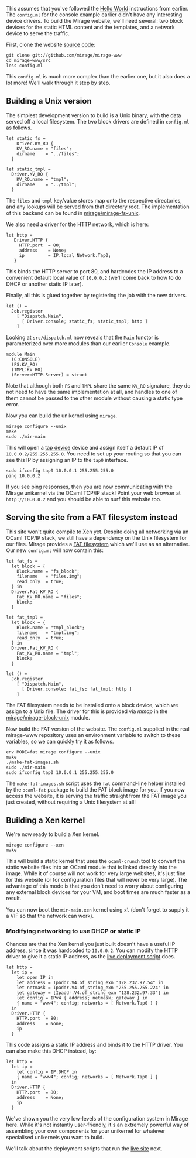 This assumes that you've followed the [Hello World](/wiki/hello-world) instructions from earlier.
The `config.ml` for the console example earlier didn't have any interesting device drivers.  To build the Mirage website, we'll need several: two block devices for the static HTML content and the templates, and a network device to serve the traffic.

First, clone the website [source code](https://github.com/mirage/mirage-www):

```
git clone git://github.com/mirage/mirage-www
cd mirage-www/src
less config.ml
```

This `config.ml` is much more complex than the earlier one, but it also does a lot more!  We'll walk through it step by step.

## Building a Unix version

The simplest development version to build is a Unix binary, with the data
served off a local filesystem.  The two block drivers are defined in `config.ml` as follows.

```
let static_fs =
    Driver.KV_RO {
    KV_RO.name = "files";
    dirname    = "../files";
  }

let static_tmpl =
  Driver.KV_RO {
    KV_RO.name = "tmpl";
    dirname    = "../tmpl";
  }
```

The `files` and `tmpl` key/value stores map onto the respective directories,
and any lookups will be served from that directory root.  The implementation of
this backend can be found in
[mirage/mirage-fs-unix](https://github.com/mirage/mirage-fs-unix).

We also need a driver for the HTTP network, which is here:

```
let http =
   Driver.HTTP {
     HTTP.port  = 80;
     address    = None;
     ip         = IP.local Network.Tap0;
   }
```

This binds the HTTP server to port 80, and hardcodes the IP address to a
convenient default local value of `10.0.0.2` (we'll come back to how to do
DHCP or another static IP later).

Finally, all this is glued together by registering the job with the new
drivers.

```
let () =
  Job.register
    [ "Dispatch.Main",
      [ Driver.console; static_fs; static_tmpl; http ]
    ]
``` 

Looking at `src/dispatch.ml` now reveals that the `Main` functor is parameterized over more modules than our earlier `Console` example.

```
module Main
  (C:CONSOLE)
  (FS:KV_RO)
  (TMPL:KV_RO)
  (Server:HTTP.Server) = struct
```

Note that although both `FS` and `TMPL` share the same `KV_RO` signature, they
do not need to have the same implementation at all, and handles to one of them
cannot be passed to the other module without causing a static type error.

Now you can build the unikernel using `mirage`.

```
mirage configure --unix
make
sudo ./mir-main
```

This will open a [tap device](http://en.wikipedia.org/wiki/TUN/TAP) device and
assign itself a default IP of `10.0.0.2/255.255.255.0`.  You need to set up your
routing so that you can see this IP by assigning an IP to the `tap0` interface.

```
sudo ifconfig tap0 10.0.0.1 255.255.255.0
ping 10.0.0.2
```

If you see ping responses, then you are now communicating with the Mirage
unikernel via the OCaml TCP/IP stack!  Point your web browser at `http://10.0.0.2`
and you should be able to surf this website too.

## Serving the site from a FAT filesystem instead

This site won't quite compile to Xen yet.  Despite doing all networking via
an OCaml TCP/IP stack, we still have a dependency on the Unix filesystem for
our files.
Mirage provides a [FAT filesystem](http://github.com/mirage/ocaml-fat) which
we'll use as an alternative.  Our new `config.ml` will now contain this:

```
let fat_fs =
  let block = {
    Block.name = "fs_block";
    filename   = "files.img";
    read_only  = true;
  } in
  Driver.Fat_KV_RO {
    Fat_KV_RO.name = "files";
    block;
  }

let fat_tmpl =
  let block = {
    Block.name = "tmpl_block";
    filename   = "tmpl.img";
    read_only  = true;
  } in
  Driver.Fat_KV_RO {
    Fat_KV_RO.name = "tmpl";
    block;
  }

let () =
  Job.register
    [ "Dispatch.Main",
      [ Driver.console; fat_fs; fat_tmpl; http ]
    ]
```

The FAT filesystem needs to be installed onto a block device, which we assign
to a Unix file.  The driver for this is provided via *mmap* in the
[mirage/mirage-block-unix](https://github.com/mirage/mirage-block-unix) module.

Now build the FAT version of the website.  The `config.ml` supplied in the
real mirage-www repository uses an environment variable to switch to these
variables, so we can quickly try it as follows.

```
env MODE=fat mirage configure --unix
make
./make-fat-images.sh
sudo ./mir-main
sudo ifconfig tap0 10.0.0.1 255.255.255.0
```

The `make-fat-images.sh` script uses the `fat` command-line helper installed
by the `ocaml-fat` package to build the FAT block image for you.
If you now access the website, it is serving the traffic straight from the
FAT image you just created, without requiring a Unix filesystem at all!

## Building a Xen kernel

We're now ready to build a Xen kernel. 

```
mirage configure --xen
make
```

This will build a static kernel that uses the `ocaml-crunch` tool to convert
the static website files into an OCaml module that is linked directly into
the image.  While it of course will not work for very large websites, it's
just fine for this website (or for configuration files that will never be
very large).  The advantage of this mode is that you don't need to worry
about configuring any external block devices for your VM, and boot times are
much faster as a result.

You can now boot the `mir-main.xen` kernel using `xl` (don't forget to supply
it a VIF so that the network can work).

### Modifying networking to use DHCP or static IP

Chances are that the Xen kernel you just built doesn't have a useful IP address,
since it was hardcoded to `10.0.0.2`.  You can modify the HTTP driver to give
it a static IP address, as the [live deployment script](https://github.com/mirage/mirage-www/blob/master/.travis-www.ml) does.

```
let http =
  let ip = 
    let open IP in 
    let address = Ipaddr.V4.of_string_exn "128.232.97.54" in
    let netmask = Ipaddr.V4.of_string_exn "255.255.255.224" in
    let gateway = [Ipaddr.V4.of_string_exn "128.232.97.33"] in
    let config = IPv4 { address; netmask; gateway } in
    { name = "www4"; config; networks = [ Network.Tap0 ] } 
  in
  Driver.HTTP {
    HTTP.port  = 80;
    address    = None;
    ip
  }
```

This code assigns a static IP address and binds it to the HTTP driver.  You can
also make this DHCP instead, by:

```
let http =
  let ip =
    let config = IP.DHCP in
    { name = "www4"; config; networks = [ Network.Tap0 ] } 
  in
  Driver.HTTP {
    HTTP.port  = 80;
    address    = None;
    ip
  }
```

We've shown you the very low-levels of the configuration system in Mirage here.
While it's not instantly user-friendly, it's an extremely powerful way of
assembling your own components for your unikernel for whatever specialised
unikernels you want to build.

We'll talk about the deployment scripts that run the [live site](http://openmirage.org) next.
